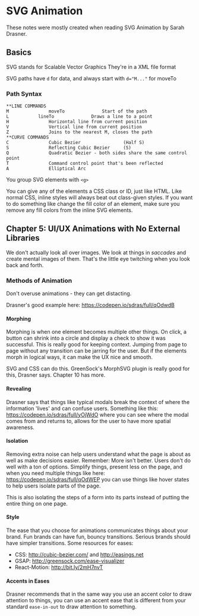 # SVG Animation

These notes were mostly created when reading SVG Animation by Sarah Drasner.

## Basics

SVG stands for Scalable Vector Graphics
They're in a XML file format

SVG paths have `d` for data, and always start with `d="M..."` for moveTo

### Path Syntax

```
**LINE COMMANDS
M				moveTo				Start of the path
L 			lineTo				Draws a line to a point
H				Horizontal line from current position
V				Vertical line from current position
Z				Joins to the nearest M, closes the path
**CURVE COMMANDS
C				Cubic Bezier				(Half S)
S				Reflecting Cubic Bezier 	(S)
Q				Quadratic Bezier - both sides share the same control point
T				Command control point that's been reflected
A				Elliptical Arc
```

You group SVG elements with `<g>`

You can give any of the elements a CSS class or ID, just like HTML. Like normal CSS, inline styles will always beat out class-given styles. If you want to do something like change the fill color of an element, make sure you remove any fill colors from the inline SVG elements.

## Chapter 5: UI/UX Animations with No External Libraries

We don't actually look all over images. We look at things in _saccades_ and create mental images of them. That's the little eye twitching when you look back and forth.

### Methods of Animation

Don't overuse animations - they can get distacting.

Drasner's good example here: https://codepen.io/sdras/full/qOdwdB

#### Morphing

Morphing is when one element becomes multiple other things. On click, a button can shrink into a circle and display a check to show it was successful. This is really good for keeping context. Jumping from page to page without any transition can be jarring for the user. But if the elements morph in logical ways, it can make the UX nice and smooth.

SVG and CSS can do this. GreenSock's MorphSVG plugin is really good for this, Drasner says. Chapter 10 has more.

#### Revealing

Drasner says that things like typical modals break the context of where the information 'lives' and can confuse users. Something like this: https://codepen.io/sdras/full/yOjWdO where you can see where the modal comes from and returns to, allows for the user to have more spatial awareness.

#### Isolation

Removing extra noise can help users understand what the page is about as well as make decisions easier. Remember: More isn't better. Users don't do well with a ton of options. Simplify things, present less on the page, and when you need multiple things like here: https://codepen.io/sdras/full/qOdWEP you can use things like hover states to help users isolate parts of the page. 

This is also isolating the steps of a form into its parts instead of putting the entire thing on one page. 

#### Style

The ease that you choose for animations communicates things about your brand. Fun brands can have fun, bouncy transitions. Serious brands should have simpler transitions. Some resources for eases:

* CSS: http://cubic-bezier.com/ and http://easings.net
* GSAP: http://greensock.com/ease-visualizer
* React-Motion: http://bit.ly/2mH7nvT

#### Accents in Eases

Drasner recommends that in the same way you use an accent color to draw attention to things, you can use an accent ease that is different from your standard `ease-in-out` to draw attention to something. 

